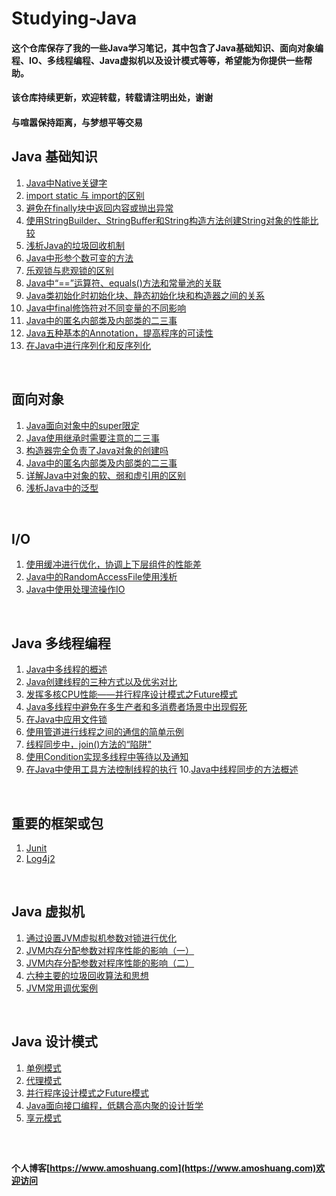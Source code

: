# Studying-Java

#### 这个仓库保存了我的一些Java学习笔记，其中包含了Java基础知识、面向对象编程、IO、多线程编程、Java虚拟机以及设计模式等等，希望能为你提供一些帮助。
#### 该仓库持续更新，欢迎转载，转载请注明出处，谢谢
#### 与喧嚣保持距离，与梦想平等交易


## Java 基础知识
1. [Java中Native关键字](https://github.com/yqbgq/Studying-Java/blob/master/基础知识/Java中Native关键字.md)
2. [import static 与 import的区别](https://github.com/yqbgq/Studying-Java/blob/master/基础知识/import_static与import的区别.md)
3. [避免在finally块中返回内容或抛出异常](https://github.com/yqbgq/Studying-Java/blob/master/基础知识/避免在finally块中返回内容或抛出异常.md)
4. [使用StringBuilder、StringBuffer和String构造方法创建String对象的性能比较](https://github.com/yqbgq/Studying-Java/blob/master/基础知识/使用StringBuilder、StringBuffer和String构造方法创建String对象的性能比较.md)
5. [浅析Java的垃圾回收机制](https://github.com/yqbgq/Studying-Java/blob/master/基础知识/浅析Java的垃圾回收机制.md)
6. [Java中形参个数可变的方法](https://github.com/yqbgq/Studying-Java/blob/master/基础知识/Java中形参个数可变的方法.md)
7. [乐观锁与悲观锁的区别](https://github.com/yqbgq/Studying-Java/blob/master/基础知识/乐观锁与悲观锁的区别.md)
8. [Java中“==”运算符、equals()方法和常量池的关联](https://github.com/yqbgq/Studying-Java/blob/master/基础知识/Java中“==”运算符、equals()方法和常量池的关联.md)
9. [Java类初始化时初始化块、静态初始化块和构造器之间的关系](https://github.com/yqbgq/Studying-Java/blob/master/基础知识/Java类初始化时初始化块、静态初始化块和构造器之间的关系.md)
10. [Java中final修饰符对不同变量的不同影响](https://github.com/yqbgq/Studying-Java/blob/master/基础知识/Java中final修饰符对不同变量的不同影响.md)
11. [Java中的匿名内部类及内部类的二三事](https://github.com/yqbgq/Studying-Java/blob/master/基础知识/Java中的匿名内部类及内部类的二三事.md)
12. [Java五种基本的Annotation，提高程序的可读性](https://github.com/yqbgq/Studying-Java/blob/master/基础知识/Java五种基本的Annotation，提高程序的可读性.md)
13. [在Java中进行序列化和反序列化](https://github.com/yqbgq/Studying-Java/blob/master/基础知识/在Java中进行序列化和反序列化.md)


<br/>

## 面向对象
1. [Java面向对象中的super限定](https://github.com/yqbgq/Studying-Java/blob/master/面向对象/Java面向对象中的super限定.md)
2. [Java使用继承时需要注意的二三事](https://github.com/yqbgq/Studying-Java/blob/master/面向对象/Java使用继承时需要注意的二三事.md)
3. [构造器完全负责了Java对象的创建吗](https://github.com/yqbgq/Studying-Java/blob/master/面向对象/构造器完全负责了Java对象的创建吗.md)
4. [Java中的匿名内部类及内部类的二三事](https://github.com/yqbgq/Studying-Java/blob/master/面向对象/Java中的匿名内部类及内部类的二三事.md)
5. [详解Java中对象的软、弱和虚引用的区别](https://github.com/yqbgq/Studying-Java/blob/master/面向对象/详解Java中对象的软、弱和虚引用的区别.md)
6. [浅析Java中的泛型](https://github.com/yqbgq/Studying-Java/blob/master/面向对象/浅析Java中的泛型.md)


<br/>

## I/O
1. [使用缓冲进行优化，协调上下层组件的性能差](https://github.com/yqbgq/Studying-Java/blob/master/IO/使用缓冲进行优化，协调上下层组件的性能差.md)
2. [Java中的RandomAccessFile使用浅析](https://github.com/yqbgq/Studying-Java/blob/master/IO/Java中的RandomAccessFile使用浅析.md)
3. [Java中使用处理流操作IO](https://github.com/yqbgq/Studying-Java/blob/master/IO/Java中使用处理流操作IO.md)
<br/>

## Java 多线程编程
1. [Java中多线程的概述](https://github.com/yqbgq/Studying-Java/blob/master/多线程编程/Java中多线程的概述.md)
2. [Java创建线程的三种方式以及优劣对比](https://github.com/yqbgq/Studying-Java/blob/master/多线程编程/Java创建线程的三种方式以及优劣对比.md)
3. [发挥多核CPU性能——并行程序设计模式之Future模式](https://github.com/yqbgq/Studying-Java/blob/master/多线程编程/发挥多核CPU性能——并行程序设计模式之Future模式.md)
4. [Java多线程中避免在多生产者和多消费者场景中出现假死](https://github.com/yqbgq/Studying-Java/blob/master/多线程编程/Java多线程中避免在多生产者和多消费者场景中出现假死.md)
5. [在Java中应用文件锁](https://github.com/yqbgq/Studying-Java/blob/master/多线程编程/在Java中应用文件锁.md)
6. [使用管道进行线程之间的通信的简单示例](https://github.com/yqbgq/Studying-Java/blob/master/多线程编程/使用管道进行线程之间的通信的简单示例.md)
7. [线程同步中，join()方法的“陷阱”](https://github.com/yqbgq/Studying-Java/blob/master/多线程编程/线程同步中，join()方法的“陷阱”.md)
8. [使用Condition实现多线程中等待以及通知](https://github.com/yqbgq/Studying-Java/blob/master/多线程编程/使用Condition实现多线程中等待以及通知.md)
9. [在Java中使用工具方法控制线程的执行](https://github.com/yqbgq/Studying-Java/blob/master/多线程编程/在Java中使用工具方法控制线程的执行.md)
10.[Java中线程同步的方法概述](https://github.com/yqbgq/Studying-Java/blob/master/多线程编程/Java中线程同步的方法概述.md)

<br/>




## 重要的框架或包
1. [Junit](https://github.com/yqbgq/Studying-Java/blob/master/重要框架或包/Junit/Junit-Guide.md)
2. [Log4j2](https://github.com/yqbgq/Studying-Java/blob/master/重要框架或包/Log4j/Log4j-Guide.md)
<br/>

## Java 虚拟机
1. [通过设置JVM虚拟机参数对锁进行优化](https://github.com/yqbgq/Studying-Java/blob/master/Java虚拟机/通过设置JVM虚拟机参数对锁进行优化.md)
2. [JVM内存分配参数对程序性能的影响（一）](https://github.com/yqbgq/Studying-Java/blob/master/Java虚拟机/JVM内存分配参数对程序性能的影响（一）.md)
3. [JVM内存分配参数对程序性能的影响（二）](https://github.com/yqbgq/Studying-Java/blob/master/Java虚拟机/JVM内存分配参数对程序性能的影响（二）.md)
4. [六种主要的垃圾回收算法和思想](https://github.com/yqbgq/Studying-Java/blob/master/Java虚拟机/六种主要的垃圾回收算法和思想.md)
5. [JVM常用调优案例](https://github.com/yqbgq/Studying-Java/blob/master/Java虚拟机/JVM常用调优案例.md)
<br/>

## Java 设计模式
1. [单例模式](https://github.com/yqbgq/Studying-Java/blob/master/设计模式/单例模式.md)
2. [代理模式](https://github.com/yqbgq/Studying-Java/blob/master/设计模式/代理模式.md)
3. [并行程序设计模式之Future模式](https://github.com/yqbgq/Studying-Java/blob/master/设计模式/并行程序设计模式之Future模式.md)
4. [Java面向接口编程，低耦合高内聚的设计哲学](https://github.com/yqbgq/Studying-Java/blob/master/设计模式/Java面向接口编程，低耦合高内聚的设计哲学.md)
5. [享元模式](https://github.com/yqbgq/Studying-Java/blob/master/设计模式/享元模式.md)
<br/>

##

#### 个人博客[https://www.amoshuang.com](https://www.amoshuang.com)欢迎访问
